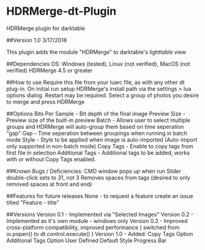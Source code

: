 # HDRMerge-dt-Plugin
HDRMerge plugin for darktable


##Version 1.0     3/17/2018

This plugin adds the module "HDRMerge" to darktable's lighttable view

##Dependencies
OS: Windows (tested), Linux (not verified), MacOS (not verified)
HDRMerge 4.5 or greater

##How to use
Require this file from your luarc file, as with any other dt plug-in.
On initial run setup HDRMerge's install path via the settings > lua options dialog. Restart may be required.
Select a group of photos you desire to merge and press HDRMerge

##Options
Bits Per Sample - Bit depth of the final image
Preview Size - Preview size of the built-in preview
Batch - Allows user to select multiple groups and HDRMerge will auto-group them based on time seperation "gap"
Gap - Time seperation between groupings when running in batch mode
Style - Style to be applied when image is auto-imported (Auto-import only supported in non-batch mode)
Copy Tags - Enable to copy tags from first file in selection
Additional Tags - Additional tags to be added, works with or without Copy Tags enabled.

##Known Bugs / Deficiencies:
CMD window pops up when run
Slider double-click sets to 31, not 3
Removes spaces from tags (desired to only removed spaces at front and end)

##Features for future releases
None - to request a feature create an issue titled "Feature - title"

##Versions
Version 0.1 - Implemented via "Selected Images"
Version 0.2 - Implemented as it's own module - windows only
Version 0.3 - Improved cross-platform compatibility, improved performance ( switched from io.popen() to dt.control.execute() )
Version 1.0 - Added:
			Copy Tags Option
			Additional Tags Option
			User Defined Default Style
			Progress Bar
